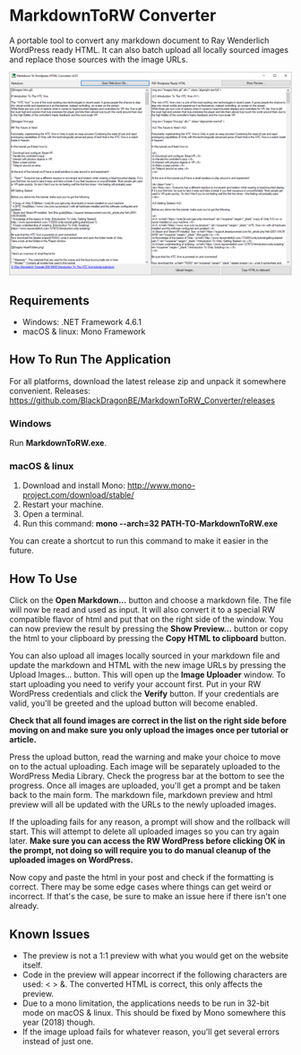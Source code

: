 # MarkdownToRW Converter

A portable tool to convert any markdown document to Ray Wenderlich WordPress ready HTML.
It can also batch upload all locally sourced images and replace those sources with the image URLs.

![](READMEImages/UI.png)

## Requirements

- Windows: .NET Framework 4.6.1
- macOS & linux: Mono Framework

## How To Run The Application

For all platforms, download the latest release zip and unpack it somewhere convenient.
Releases: https://github.com/BlackDragonBE/MarkdownToRW_Converter/releases

### Windows

Run **MarkdownToRW.exe**.

### macOS & linux

1. Download and install Mono: http://www.mono-project.com/download/stable/
2. Restart your machine.
3. Open a terminal.
4. Run this command: **mono --arch=32 PATH-TO-MarkdownToRW.exe**

You can create a shortcut to run this command to make it easier in the future.

## How To Use

Click on the **Open Markdown...** button and choose a markdown file.
The file will now be read and used as input. It will also convert it to a special RW compatible flavor of html and put that on the right side of the window.
You can now preview the result by pressing the **Show Preview...** button or copy the html to your clipboard by pressing the **Copy HTML to clipboard** button.

You can also upload all images locally sourced in your markdown file and update the markdown and HTML with the new image URLs by pressing the Upload Images... button.
This will open up the **Image Uploader** window. To start uploading you need to verify your account first.
Put in your RW WordPress credentials and click the **Verify** button. If your credentials are valid, you'll be greeted and the upload button will become enabled.

**Check that all found images are correct in the list on the right side before moving on and make sure you only upload the images once per tutorial or article.**

Press the upload button, read the warning and make your choice to move on to the actual uploading.
Each image will be separately uploaded to the WordPress Media Library. Check the progress bar at the bottom to see the progress.
Once all images are uploaded, you'll get a prompt and be taken back to the main form. The markdown file, markdown preview and html preview will all be updated with the URLs to the newly uploaded images.

If the uploading fails for any reason, a prompt will show and the rollback will start. This will attempt to delete all uploaded images so you can try again later. **Make sure you can access the RW WordPress before clicking OK in the prompt, not doing so will require you to do manual cleanup of the uploaded images on WordPress.**

Now copy and paste the html in your post and check if the formatting is correct. There may be some edge cases where things can get weird or incorrect. If that's the case, be sure to make an issue here if there isn't one already.

## Known Issues

- The preview is not a 1:1 preview with what you would get on the website itself.
- Code in the preview will appear incorrect if the following characters are used: < > &. The converted HTML is correct, this only affects the preview.
- Due to a mono limitation, the applications needs to be run in 32-bit mode on macOS & linux. This should be fixed by Mono somewhere this year (2018) though.
- If the image upload fails for whatever reason, you'll get several errors instead of just one.